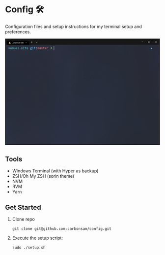 # Config :hammer_and_wrench:

Configuration files and setup instructions for my terminal setup and preferences.

![terminal screenshot](./screenshot.png)

## Tools

- Windows Terminal (with Hyper as backup)
- ZSH/Oh My ZSH (sorin theme)
- NVM
- RVM
- Yarn

## Get Started

1. Clone repo

   ```shell
   git clone git@github.com:carbonsam/config.git
   ```

1. Execute the setup script:

   ```shell
   sudo ./setup.sh
   ```
